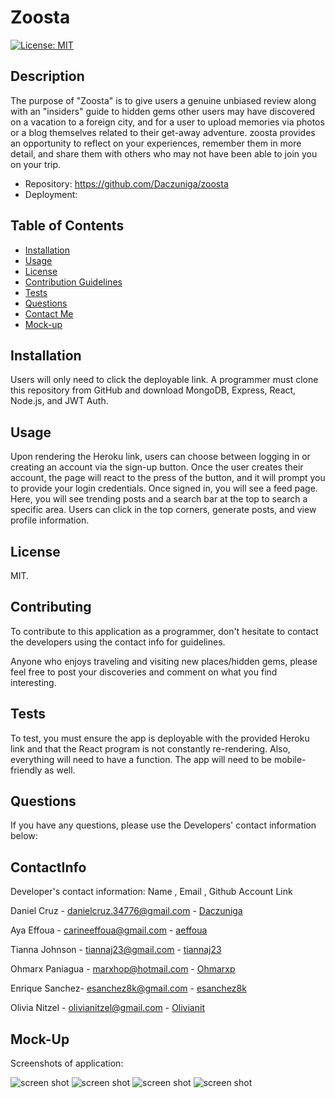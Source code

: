 # Zoosta
[![License: MIT](https://img.shields.io/badge/License-MIT-yellow.svg)](https://opensource.org/licenses/MIT)

## Description

The purpose of "Zoosta" is to give users a genuine unbiased review along with an "insiders" guide to hidden gems other users may have discovered on a vacation to a foreign city, and for a user to upload memories via photos or a blog themselves related to their get-away adventure. zoosta provides an opportunity to reflect on your experiences, remember them in more detail, and share them with others who may not have been able to join you on your trip. 

- Repository: https://github.com/Daczuniga/zoosta
- Deployment:

## Table of Contents
  
  - [Installation](#installation)
  - [Usage](#usage)
  - [License](#license)
  - [Contribution Guidelines](#contributing)
  - [Tests](#tests)
  - [Questions](#Questions)
  - [Contact Me](#ContactInfo)
  - [Mock-up](#Mock-up)
  
## Installation

Users will only need to click the deployable link. A programmer must clone this repository from GitHub and download MongoDB, Express, React, Node.js, and JWT Auth.

## Usage

Upon rendering the Heroku link, users can choose between logging in or creating an account via the sign-up button. Once the user creates their account, the page will react to the press of the button, and it will prompt you to provide your login credentials. Once signed in, you will see a feed page. Here, you will see trending posts and a search bar at the top to search a specific area. Users can click in the top corners, generate posts, and view profile information.
 
## License

MIT.

## Contributing
   
To contribute to this application as a programmer, don't hesitate to contact the developers using the contact info for guidelines. 

Anyone who enjoys traveling and visiting new places/hidden gems, please feel free to post your discoveries and comment on what you find interesting.

## Tests
   
To test, you must ensure the app is deployable with the provided Heroku link and that the React program is not constantly re-rendering. Also, everything will need to have a function. The app will need to be mobile-friendly as well.
  
## Questions
If you have any questions, please use the Developers' contact information below: 

## ContactInfo
   Developer's contact information: Name , Email , Github Account Link 

Daniel Cruz - danielcruz.34776@gmail.com - [Daczuniga](https://github.com/DACZuniga)

Aya Effoua - carineeffoua@gmail.com - [aeffoua](https://github.com/aeffoua)

Tianna Johnson - tiannaj23@gmail.com - [tiannaj23](https://github.com/tiannaj23)

Ohmarx Paniagua - marxhop@hotmail.com - [Ohmarxp](https://github.com/Ohmarxp)

Enrique Sanchez- esanchez8k@gmail.com - [esanchez8k](https://github.com/esanchez8k)

Olivia Nitzel - olivianitzel@gmail.com - [Olivianit](https://github.com/Olivianit)

## Mock-Up
Screenshots of application:

![screen shot]()
![screen shot]()
![screen shot]()
![screen shot]()

